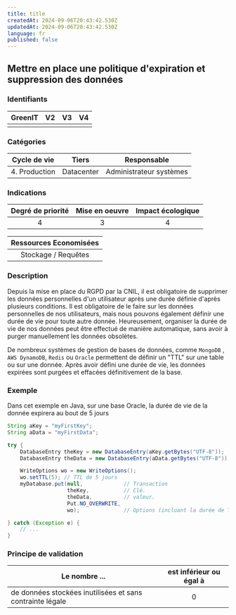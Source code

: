 ```yaml
---
title: title
createdAt: 2024-09-06T20:43:42.530Z
updatedAt: 2024-09-06T20:43:42.530Z
language: fr
published: false
---
```

## Mettre en place une politique d'expiration et suppression des données

### Identifiants

| GreenIT |  V2  |  V3  |  V4  |
|:-------:|:----:|:----:|:----:|
|      |   |   |      |

### Catégories

| Cycle de vie |  Tiers  |  Responsable  |
|:---------:|:----:|:----:|
| 4. Production | Datacenter | Administrateur systèmes |

### Indications

| Degré de priorité |      Mise en oeuvre       |  Impact écologique    |
|:-------------------:|:-------------------------:|:---------------------:|
| 4 | 3 | 4 |

|Ressources Economisées   |
|:-----------------------:|
| Stockage / Requêtes |

### Description
Depuis la mise en place du RGPD par la CNIL, il est obligatoire de supprimer les données personnelles d'un utilisateur
après une durée définie d'après plusieurs conditions. Il est obligatoire de le faire sur les données personnelles de nos
utilisateurs, mais nous pouvons également définir une durée de vie pour toute autre donnée. Heureusement, organiser la 
durée de vie de nos données peut être effectué de manière automatique, sans avoir à purger manuellement les données obsolètes. 

De nombreux systèmes de gestion de bases de données, comme `MongoDB` , `AWS DynamoDB`, `Redis` ou `Oracle` permettent de
définir un "TTL" sur une table ou sur une donnée.
Après avoir défini une durée de vie, les données expirées sont purgées et effacées définitivement de la base.

### Exemple
Dans cet exemple en Java, sur une base Oracle, la durée de vie de la donnée expirera au bout de 5 jours
```java
String aKey = "myFirstKey";
String aData = "myFirstData";

try {
    DatabaseEntry theKey = new DatabaseEntry(aKey.getBytes("UTF-8"));
    DatabaseEntry theData = new DatabaseEntry(aData.getBytes("UTF-8"));

    WriteOptions wo = new WriteOptions();
    wo.setTTL(5); // TTL de 5 jours
    myDatabase.put(null,             // Transaction 
                   theKey,           // Clé.
                   theData,          // valeur.
                   Put.NO_OVERWRITE, 
                   wo);              // Options (incluant la durée de TTL).

} catch (Exception e) {
    // ...
} 
```

### Principe de validation

| Le nombre ... | est inférieur ou égal à |
| ------------- | :---------------------: |
| de données stockées inutilisées et sans contrainte légale  | 0 |

